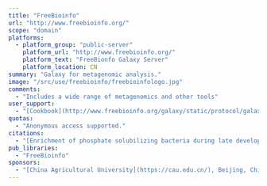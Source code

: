 ```yaml
---
title: "FreeBioinfo"
url: "http://www.freebioinfo.org/"
scope: "domain"
platforms:
  - platform_group: "public-server"
    platform_url: "http://www.freebioinfo.org/"
    platform_text: "FreeBionfo Galaxy Server"
    platform_location: CN
summary: "Galaxy for metagenomic analysis."
image: "/src/use/freebioinfo/freebioinfologo.jpg"
comments:
  - "Includes a wide range of metagenomics and other tools"
user_support:
  - "[Cookbook](http://www.freebioinfo.org/galaxy/static/protocol/galaxyhelphuixiuli20170425.pdf) (in Chinese)"
quotas:
  - "Anonymous access supported."
citations:
  - "[Enrichment of phosphate solubilizing bacteria during late developmental stages of eggplant (*Solanum melongena* L.)](https://doi.org/10.1093/femsec/fiz023), Huixiu Li, Xiaoyan Ding, Chen Chen, Xiangnan Zheng, Hui Han, Chennan Li, Jingyang Gong, Ting Xu, Qing X. Li, Guo-chun Ding and Ji Li. *FEMS Microbiology Ecology*, fiz023, doi:10.1093/femsec/fiz023"
pub_libraries:
  - "FreeBioinfo"
sponsors:
  - "[China Agricultural University](https://cau.edu.cn/), Beijing, China"
---
```

